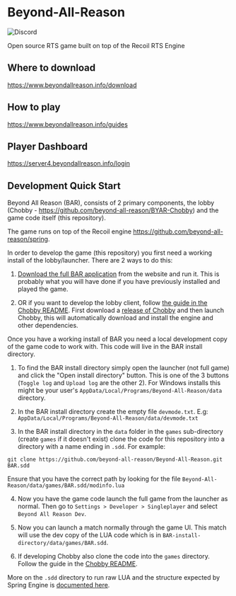 # Beyond-All-Reason

![Discord](https://img.shields.io/discord/225695362004811776)

Open source RTS game built on top of the Recoil RTS Engine

## Where to download

https://www.beyondallreason.info/download

## How to play

https://www.beyondallreason.info/guides

## Player Dashboard

https://server4.beyondallreason.info/login

## Development Quick Start

Beyond All Reason (BAR), consists of 2 primary components, the lobby (Chobby - https://github.com/beyond-all-reason/BYAR-Chobby) and the game code itself (this repository).

The game runs on top of the Recoil engine https://github.com/beyond-all-reason/spring.

In order to develop the game (this repository) you first need a working install of the lobby/launcher. There are 2 ways to do this:

1. [Download the full BAR application](https://www.beyondallreason.info/download#How-To-Install) from the website and run it. This is probably what you will have done if you have previously installed and played the game.

2. OR if you want to develop the lobby client, follow [the guide in the Chobby README](https://github.com/beyond-all-reason/BYAR-Chobby#developing-the-lobby). First download a [release of Chobby](https://github.com/beyond-all-reason/BYAR-Chobby/releases) and then launch Chobby, this will automatically download and install the engine and other dependencies.

Once you have a working install of BAR you need a local development copy of the game code to work with. This code will live in the BAR install directory.

1. To find the BAR install directory simply open the launcher (not full game) and click the "Open install directory" button. This is one of the 3 buttons (`Toggle log` and `Upload log` are the other 2). For Windows installs this might be your user's `AppData/Local/Programs/Beyond-All-Reason/data` directory.

2. In the BAR install directory create the empty file `devmode.txt`. E.g: `AppData/Local/Programs/Beyond-All-Reason/data/devmode.txt`

3. In the BAR install directory in the `data` folder in the `games` sub-directory (create `games` if it doesn't exist) clone the code for this repository into a directory with a name ending in `.sdd`. For example:

```
git clone https://github.com/beyond-all-reason/Beyond-All-Reason.git BAR.sdd
```
Ensure that you have the correct path by looking for the file `Beyond-All-Reason/data/games/BAR.sdd/modinfo.lua`

4. Now you have the game code launch the full game from the launcher as normal. Then go to `Settings > Developer > Singleplayer` and select `Beyond All Reason Dev`.

5. Now you can launch a match normally through the game UI. This match will use the dev copy of the LUA code which is in `BAR-install-directory/data/games/BAR.sdd`.

6. If developing Chobby also clone the code into the `games` directory. Follow the guide in the [Chobby README](https://github.com/beyond-all-reason/BYAR-Chobby#developing-the-lobby).

More on the `.sdd` directory to run raw LUA and the structure expected by Spring Engine is [documented here](https://springrts.com/wiki/Gamedev:Structure).
